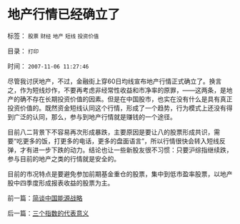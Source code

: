 # 地产行情已经确立了

标签： `股票` `财经` `地产` `短线` `投资价值` 

目录： `打印`

时间： `2007-11-06 11:27:46`

尽管我讨厌地产，不过，金融街上穿60日均线宣布地产行情正式确立了。换言之，作为短线炒作，不要再考虑非经常性收益和市净率的原罪，——这两条，是地产的确不存在长期投资价值的因素。但是在中国股市，也实在没有什么是具有真正投资价值的。既然资金短线认同这个行情，形成了一个趋势，行为模式上还没有得到广泛的认同，那么，参与到地产行情就是赚钱的一个途径。

目前八二背景下不容易再次形成暴跌，主要原因是要让八的股票形成共识，需要“吃更多的饭，打更多的电话，更多的盘面语言”，所以行情很快会转入短线反弹，才有进一步下跌的动力。结论也让一些新股友很不习惯：只要沪综指继续跌，参与目前的地产之类的行情就是安全的。

目前的市况特点是要避免参加前期基金重仓的股票，集中到低市盈率股票，以地产股中四季度形成报表收益的股票为主。



前一篇：[简谈中国能源战略](../../../2007/11/6/简谈中国能源战略.md)

后一篇：[三个指数的代表意义](../../../2007/11/6/三个指数的代表意义.md)